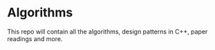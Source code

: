 # Algorithms
This repo will contain all the algorithms, design patterns in C++, paper readings and more.
